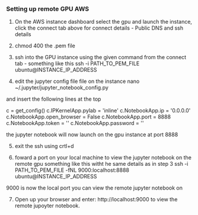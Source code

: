 ### Setting up remote GPU AWS ###

1. On the AWS instance dashboard select the gpu and launch the instance, click the connect tab above for
connect details - Public DNS and ssh details

2. chmod 400 the .pem file

3. ssh into the GPU instance using the given command from the connect tab - something like this
ssh -i PATH_TO_PEM_FILE ubuntu@INSTANCE_IP_ADDRESS

4. edit the jupyter config file file on the instance
nano ~/.jupyter/jupyter_notebook_config.py

and insert the following lines at the top

c = get_config()
c.IPKernelApp.pylab = 'inline'
c.NotebookApp.ip = '0.0.0.0'
c.NotebookApp.open_browser = False
c.NotebookApp.port = 8888
c.NotebookApp.token = ''
c.NotebookApp.password = ''

the jupyter notebook will now launch on the gpu instance at port 8888

5. exit the ssh using crtl+d

6. foward a port on your local machine to view the jupyter notebook on the remote gpu
something like this witht he same details as in step 3
ssh -i PATH_TO_PEM_FILE -fNL 9000:localhost:8888 ubuntu@INSTANCE_IP_ADDRESS

9000 is now the local port you can view the remote jupyter notebook on

7. Open up your browser and enter: http://localhost:9000
to view the remote jupoyter notebook.